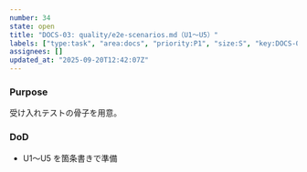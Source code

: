```yaml
---
number: 34
state: open
title: "DOCS-03: quality/e2e-scenarios.md（U1〜U5）"
labels: ["type:task", "area:docs", "priority:P1", "size:S", "key:DOCS-03"]
assignees: []
updated_at: "2025-09-20T12:42:07Z"
---
```

### Purpose
受け入れテストの骨子を用意。

### DoD
- U1〜U5 を箇条書きで準備
